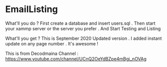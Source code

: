 # EmailListing

What'll you do ?
First create a database and insert users.sql .
Then start your xammp server or the server you prefer .
And Start Testing and Listing 

What'll you get ?
This is September 2020 Updated version .
I added instant update on any page number .
It's awesome !

This is from Decodmaina Channel : https://www.youtube.com/channel/UCnQ2OeYdBZpe4mBgj_nOVAg
